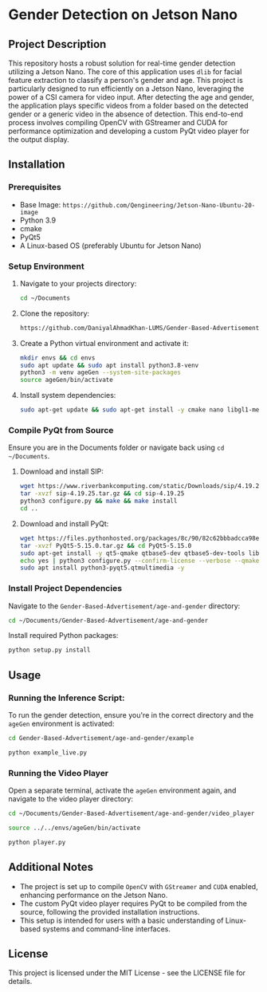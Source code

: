 # Gender Detection on Jetson Nano

## Project Description
This repository hosts a robust solution for real-time gender detection utilizing a Jetson Nano. The core of this application uses `dlib` for facial feature extraction to classify a person's gender and age. This project is particularly designed to run efficiently on a Jetson Nano, leveraging the power of a CSI camera for video input. After detecting the age and gender, the application plays specific videos from a folder based on the detected gender or a generic video in the absence of detection. This end-to-end process involves compiling OpenCV with GStreamer and CUDA for performance optimization and developing a custom PyQt video player for the output display.

## Installation

### Prerequisites
- Base Image: `https://github.com/Qengineering/Jetson-Nano-Ubuntu-20-image`
- Python 3.9
- cmake
- PyQt5
- A Linux-based OS (preferably Ubuntu for Jetson Nano)

### Setup Environment
1. Navigate to your projects directory:
    ```bash
    cd ~/Documents
    ```
2. Clone the repository:
    ```bash
   https://github.com/DaniyalAhmadKhan-LUMS/Gender-Based-Advertisement.git
    ```
3. Create a Python virtual environment and activate it:
    ```bash
    mkdir envs && cd envs
    sudo apt update && sudo apt install python3.8-venv
    python3 -m venv ageGen --system-site-packages
    source ageGen/bin/activate
    ```
4. Install system dependencies:
    ```bash
    sudo apt-get update && sudo apt-get install -y cmake nano libgl1-mesa-glx build-essential python3-dev python3-pip python3-pyqt5.qtsvg python3-pyqt5.qtwebkit
    ```

### Compile PyQt from Source
Ensure you are in the Documents folder or navigate back using `cd ~/Documents`.
1. Download and install SIP:
    ```bash
    wget https://www.riverbankcomputing.com/static/Downloads/sip/4.19.25/sip-4.19.25.tar.gz
    tar -xvzf sip-4.19.25.tar.gz && cd sip-4.19.25
    python3 configure.py && make && make install
    cd ..
    ```
2. Download and install PyQt:
    ```bash
    wget https://files.pythonhosted.org/packages/8c/90/82c62bbbadcca98e8c6fa84f1a638de1ed1c89e85368241e9cc43fcbc320/PyQt5-5.15.0.tar.gz
    tar -xvzf PyQt5-5.15.0.tar.gz && cd PyQt5-5.15.0
    sudo apt-get install -y qt5-qmake qtbase5-dev qtbase5-dev-tools libqt5svg5-dev libqt5webenginewidgets5 libqt5webchannel5-dev qtwebengine5-dev
    echo yes | python3 configure.py --confirm-license --verbose --qmake /usr/lib/aarch64-linux-gnu/qt5/bin/qmake
    sudo apt install python3-pyqt5.qtmultimedia -y
    ```

### Install Project Dependencies
Navigate to the `Gender-Based-Advertisement/age-and-gender` directory:
```bash
cd ~/Documents/Gender-Based-Advertisement/age-and-gender
```
Install required Python packages:
```bash
python setup.py install
```
## Usage
### Running the Inference Script:
To run the gender detection, ensure you're in the correct directory and the `ageGen` environment is activated:
```bash
cd Gender-Based-Advertisement/age-and-gender/example
```
```bash
python example_live.py
```
### Running the Video Player
Open a separate terminal, activate the `ageGen` environment again, and navigate to the video player directory:
```bash
cd ~/Documents/Gender-Based-Advertisement/age-and-gender/video_player
```
```bash
source ../../envs/ageGen/bin/activate
```
```bash
python player.py
```
## Additional Notes
* The project is set up to compile `OpenCV` with `GStreamer` and `CUDA` enabled, enhancing performance on the Jetson Nano.
* The custom PyQt video player requires PyQt to be compiled from the source, following the provided installation instructions.
* This setup is intended for users with a basic understanding of Linux-based systems and command-line interfaces.

## License
This project is licensed under the MIT License - see the LICENSE file for details.
